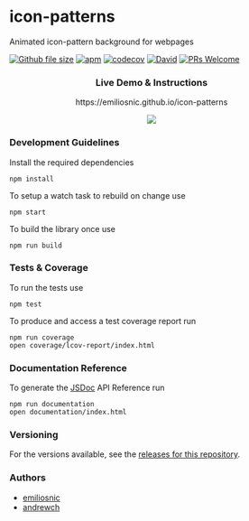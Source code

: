# icon-patterns

Animated icon-pattern background for webpages

[![Github file size](https://img.shields.io/github/size/emiliosnic/icon-patterns/dist/icon-patterns.min.js.svg)]() [![apm](https://img.shields.io/apm/l/vim-mode.svg)]()  [![codecov](https://img.shields.io/codecov/c/github/emiliosnic/icon-patterns.svg)]()  [![David](https://img.shields.io/david/emiliosnic/icon-patterns.svg)]() [![PRs Welcome](https://img.shields.io/badge/PRs-welcome-brightgreen.svg)](http://makeapullrequest.com)

<div align="center"> <h3>Live Demo &   Instructions</h3><p>https://emiliosnic.github.io/icon-patterns</p>
<a href="https://emiliosnic.github.io/icon-patterns"><img src="https://raw.githubusercontent.com/emiliosnic/emiliosnic.github.io/master/projects/icon-patterns/README-image.jpg" /></a>
</div>

### Development Guidelines

Install the required dependencies
```
npm install
```

To setup a watch task to rebuild on change use

```
npm start
```

To build the library once use

```
npm run build
```

### Tests & Coverage

To run the tests use

```
npm test
```
To produce and access a test coverage report run

```
npm run coverage
open coverage/lcov-report/index.html
```


### Documentation Reference

To generate the [JSDoc](http://usejsdoc.org/) API Reference run
```
npm run documentation
open documentation/index.html
```

### Versioning

For the versions available, see the [releases for this repository](https://github.com/emiliosnic/icon-patterns/tags).

### Authors
- [emiliosnic](https://github.com/emiliosnic)
- [andrewch](http://andrewch.eu)
